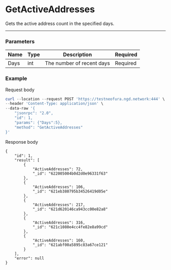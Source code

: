 # GetActiveAddresses
Gets the active address count in the specified days.
<hr>

### Parameters

|    Name    | Type | Description |  Required |
| ---------- | --- |    ------    | --------|
| Days       | int|  The number of recent days| Required|

### Example

Request body

```powershell
curl --location --request POST 'https://testneofura.ngd.network:444' \
--header 'Content-Type: application/json' \
--data-raw '{
    "jsonrpc": "2.0",
    "id": 1,
    "params": {"Days":5},
    "method": "GetActiveAddresses"
}'
```

Response body

```json5
{
    "id": 1,
    "result": [
        {
            "ActiveAddresses": 72,
            "_id": "622005004b0d2d0e96331f63"
        },
        {
            "ActiveAddresses": 106,
            "_id": "621eb380795b34526419d05e"
        },
        {
            "ActiveAddresses": 217,
            "_id": "621d620146ca943cc00e82a8"
        },
        {
            "ActiveAddresses": 316,
            "_id": "621c1080e4cc4fe82e8a99cd"
        },
        {
            "ActiveAddresses": 160,
            "_id": "621abf00a5895c83a67ce121"
        }
    ],
    "error": null
}
```
